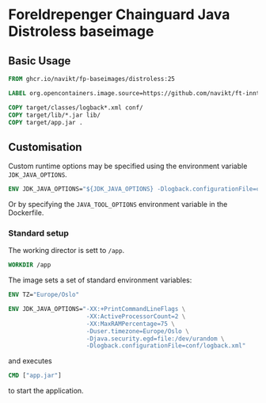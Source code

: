 Foreldrepenger Chainguard Java Distroless baseimage
=====================

Basic Usage
---------------------

```Dockerfile
FROM ghcr.io/navikt/fp-baseimages/distroless:25

LABEL org.opencontainers.image.source=https://github.com/navikt/ft-inntektsmelding

COPY target/classes/logback*.xml conf/
COPY target/lib/*.jar lib/
COPY target/app.jar .
```

## Customisation

Custom runtime options may be specified using the environment variable `JDK_JAVA_OPTIONS`.

```Dockerfile
ENV JDK_JAVA_OPTIONS="${JDK_JAVA_OPTIONS} -Dlogback.configurationFile=conf/logback.xml"
```

Or by specifying the `JAVA_TOOL_OPTIONS` environment variable in the Dockerfile.

### Standard setup

The working director is sett to `/app`.
```Dockerfile
WORKDIR /app
```

The image sets a set of standard environment variables:
```Dockerfile
ENV TZ="Europe/Oslo"

ENV JDK_JAVA_OPTIONS="-XX:+PrintCommandLineFlags \
                      -XX:ActiveProcessorCount=2 \
                      -XX:MaxRAMPercentage=75 \
                      -Duser.timezone=Europe/Oslo \
                      -Djava.security.egd=file:/dev/urandom \
                      -Dlogback.configurationFile=conf/logback.xml"
```
and executes
```Dockerfile
CMD ["app.jar"]
```
to start the application.